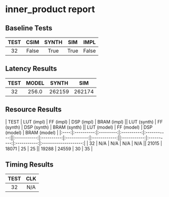
# inner_product report

## Baseline Tests

| TEST | CSIM | SYNTH | SIM | IMPL |
|:----:|:----:|:-----:|:---:|:----:|
| 32 | False | True | True | False | 


## Latency Results

| TEST | MODEL | SYNTH | SIM |
|:----:|:-----:|:-----:|:---:|
| 32 | 256.0 | 262159 | 262174 | 


## Resource Results

| TEST | LUT (impl) | FF (impl) | DSP (impl) | BRAM (impl) || LUT (synth) | FF (synth) | DSP (synth) | BRAM (synth) || LUT (model) | FF (model) | DSP (model) | BRAM (model) |
|:----:|:----------:|:---------:|:----------:|:-----------:||:-----------:|:----------:|:-----------:|:------------:||:-----------:|:----------:|:-----------:|:--------------------:|
| 32 | N/A | N/A | N/A | N/A || 21015 | 18071 | 25 | 25 || 19288 | 24559 | 30 | 35 | 


## Timing Results

| TEST | CLK |
|:----:|:---:|
| 32 | N/A | 

